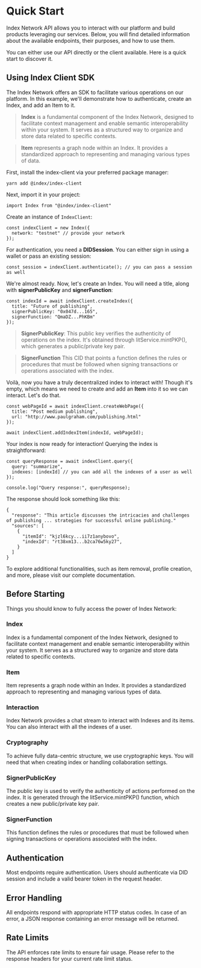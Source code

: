 # Quick Start

Index Network API allows you to interact with our platform and build products leveraging our services. Below, you will find detailed information about the available endpoints, their purposes, and how to use them.

You can either use our API directly or the client available. Here is a quick start to discover it.


## Using Index Client SDK

The Index Network offers an SDK to facilitate various operations on our platform. In this example, we'll demonstrate how to authenticate, create an Index, and add an Item to it.


> **Index** is a fundamental component of the Index Network, designed to facilitate context management and enable semantic interoperability within your system. It serves as a structured way to organize and store data related to specific contexts.

> **Item** represents a graph node within an Index. It provides a standardized approach to representing and managing various types of data.

First, install the index-client via your preferred package manager:

```yarn add @index/index-client```

Next, import it in your project:


```
import Index from "@index/index-client"
```

Create an instance of ```IndexClient```:

```
const indexClient = new Index({
  network: "testnet" // provide your network
});
```

For authentication, you need a **DIDSession**. You can either sign in using a wallet or pass an existing session:

```
const session = indexClient.authenticate(); // you can pass a session as well
```

We're almost ready. Now, let's create an Index. You will need a title, along with **signerPublicKey** and **signerFunction**:

```
const indexId = await indexClient.createIndex({
  title: "Future of publishing",
  signerPublicKey: "0x047d...165",
  signerFunction: "QmaDZ...PhKBm"
});
```

> **SignerPublicKey**: This public key verifies the authenticity of operations on the index. It's obtained through litService.mintPKP(), which generates a public/private key pair.

> **SignerFunction** This CID that points a function defines the rules or procedures that must be followed when signing transactions or operations associated with the index.


Voilà, now you have a truly decentralized index to interact with! Though it's empty, which means we need to create and add an **Item** into it so we can interact. Let's do that.

```
const webPageId = await indexClient.createWebPage({
  title: "Post medium publishing",
  url: "http://www.paulgraham.com/publishing.html"
});

await indexClient.addIndexItem(indexId, webPageId);
```

Your index is now ready for interaction! Querying the index is straightforward:


```
const queryResponse = await indexClient.query({
  query: "summarize",
  indexes: [indexId] // you can add all the indexes of a user as well
});

console.log("Query response:", queryResponse);
```

The response should look something like this:

```
{
  "response": "This article discusses the intricacies and challenges of publishing ... strategies for successful online publishing."
  "sources": [
    {
      "itemId": "kjzl6kcy...ii7z1anybovo",
      "indexId": "rt38xm13...b2ca76w5ky27",
    }  
  ]
}
```

To explore additional functionalities, such as item removal, profile creation, and more, please visit our complete documentation.



## Before Starting

Things you should know to fully access the power of Index Network:

### Index
Index is a fundamental component of the Index Network, designed to facilitate context management and enable semantic interoperability within your system. It serves as a structured way to organize and store data related to specific contexts.

### Item
Item represents a graph node within an Index. It provides a standardized approach to representing and managing various types of data.

### Interaction
Index Network provides a chat stream to interact with Indexes and its items. You can also interact with all the indexes of a user.

### Cryptography
To achieve fully data-centric structure, we use cryptographic keys. You will need that when creating index or handling collaboration settings.

### SignerPublicKey
The public key is used to verify the authenticity of actions performed on the index. It is generated through the litService.mintPKP() function, which creates a new public/private key pair.

### SignerFunction
This function defines the rules or procedures that must be followed when signing transactions or operations associated with the index.


## Authentication
Most endpoints require authentication. Users should authenticate via DID session and include a valid bearer token in the request header.

## Error Handling
All endpoints respond with appropriate HTTP status codes. In case of an error, a JSON response containing an error message will be returned.

## Rate Limits
The API enforces rate limits to ensure fair usage. Please refer to the response headers for your current rate limit status.
